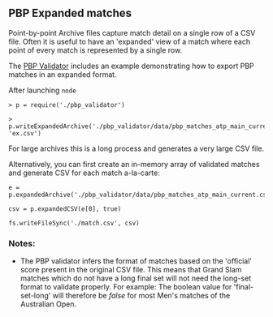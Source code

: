## PBP Expanded matches

Point-by-point Archive files capture match detail on a single row of a CSV file. Often it is useful to have an 'expanded' view of a match where each point of every match is represented by a single row.

The [PBP Validator](https://github.com/TennisVisuals/universal-match-object/tree/master/examples/pbp-validator) includes an example demonstrating how to export PBP matches in an expanded format.

After launching ```node```

```
> p = require('./pbp_validator')

> p.writeExpandedArchive('./pbp_validator/data/pbp_matches_atp_main_current.csv', 'ex.csv')
```

For large archives this is a long process and generates a very large CSV file.

Alternatively, you can first create an in-memory array of validated matches and generate CSV for each match a-la-carte:

```
e = p.expandedArchive('./pbp_validator/data/pbp_matches_atp_main_current.csv')

csv = p.expandedCSV(e[0], true)

fs.writeFileSync('./match.csv', csv)
```

### Notes:

- The PBP validator infers the format of matches based on the 'official' score present in the original CSV file. This means that Grand Slam matches which do not have a long final set will not need the long-set format to validate properly. For example: The boolean value for 'final-set-long' will therefore be *false* for most Men's matches of the Australian Open.
